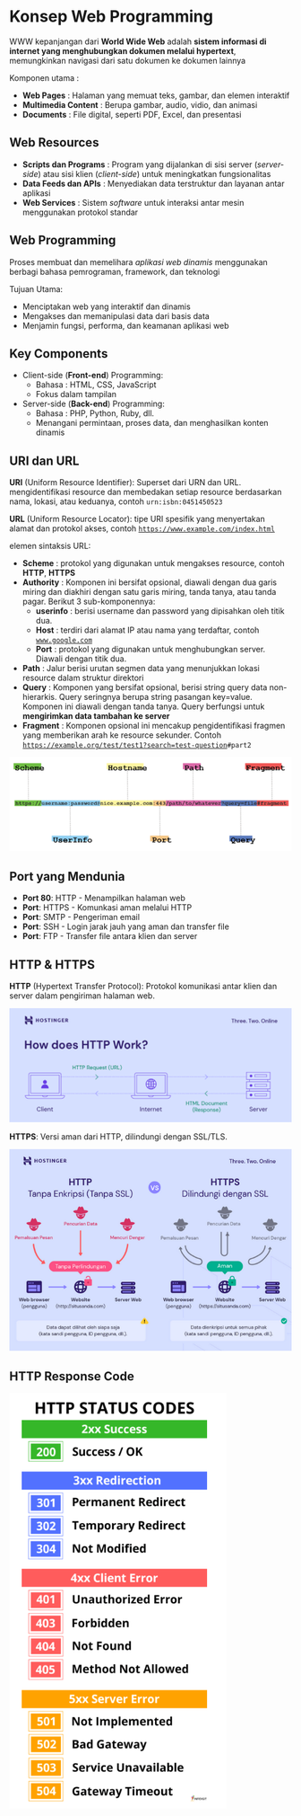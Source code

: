 # Konsep Web Programming

WWW kepanjangan dari **World Wide Web** adalah **sistem informasi di internet yang menghubungkan dokumen melalui hypertext**, memungkinkan navigasi dari satu dokumen ke dokumen lainnya

Komponen utama :
- **Web Pages**             : Halaman yang memuat teks, gambar, dan elemen interaktif
- **Multimedia Content**    : Berupa gambar, audio, vidio, dan animasi
- **Documents**             : File digital, seperti PDF, Excel, dan presentasi

## Web Resources

- **Scripts dan Programs**  : Program yang dijalankan di sisi server (_server-side_) atau sisi klien (_client-side_) untuk meningkatkan fungsionalitas
- **Data Feeds dan APIs**   : Menyediakan data terstruktur dan layanan antar aplikasi
- **Web Services**          : Sistem _software_ untuk interaksi antar mesin menggunakan protokol standar

## Web Programming

Proses membuat dan memelihara _aplikasi web dinamis_ menggunakan berbagi bahasa pemrograman, framework, dan teknologi

Tujuan Utama:

- Menciptakan web yang interaktif dan dinamis
- Mengakses dan memanipulasi data dari basis data
- Menjamin fungsi, performa, dan keamanan aplikasi web

## Key Components

- Client-side (**Front-end**) Programming:
  - Bahasa : HTML, CSS, JavaScript
  - Fokus dalam tampilan
- Server-side (**Back-end**) Programming:
  - Bahasa : PHP, Python, Ruby, dll.
  - Menangani permintaan, proses data, dan menghasilkan konten dinamis

## URI dan URL

**URI** (Uniform Resource Identifier): Superset dari URN dan URL. mengidentifikasi resource dan membedakan setiap resource berdasarkan nama, lokasi, atau keduanya, contoh <code>urn:isbn:0451450523</code>

**URL** (Uniform Resource Locator): tipe URI spesifik yang menyertakan alamat dan protokol akses, contoh <code>https://www.example.com/index.html</code>

elemen sintaksis URL:
- **Scheme** : protokol yang digunakan untuk mengakses resource, contoh **HTTP**, **HTTPS**
- **Authority** : Komponen ini bersifat opsional, diawali dengan dua garis miring dan diakhiri dengan satu garis miring, tanda tanya, atau tanda pagar. Berikut 3 sub-komponennya:
  - **userinfo** : berisi username dan password yang dipisahkan oleh titik dua.
  - **Host** : terdiri dari alamat IP atau nama yang terdaftar, contoh <code>www.google.com</code>
  - **Port** : protokol yang digunakan untuk menghubungkan server. Diawali dengan titik dua.
- **Path** : Jalur berisi urutan segmen data yang menunjukkan lokasi resource dalam struktur direktori
- **Query** : Komponen yang bersifat opsional, berisi string query data non-hierarkis. Query seringnya berupa string pasangan key=value. Komponen ini diawali dengan tanda tanya. Query berfungsi untuk **mengirimkan data tambahan ke server**
- **Fragment** : Komponen opsional ini mencakup pengidentifikasi fragmen yang memberikan arah ke resource sekunder. Contoh <code>https://example.org/test/test1?search=test-question<bold>#part2</bold></code>

![URL](/assets/Materi_1/URL.png)

## Port yang Mendunia

- **Port 80**: HTTP - Menampilkan halaman web
- **Port**: HTTPS - Komunkasi aman melalui HTTP
- **Port**: SMTP - Pengeriman email
- **Port**: SSH - Login jarak jauh yang aman dan transfer file
- **Port**: FTP - Transfer file antara klien dan server

## HTTP & HTTPS

**HTTP** (Hypertext Transfer Protocol): Protokol komunikasi antar klien dan server dalam pengiriman halaman web.

![HTTP](/assets/Materi_1/HTTP.png)

**HTTPS**: Versi aman dari HTTP, dilindungi dengan SSL/TLS.

![HTTPS](/assets/Materi_1/HTTPS.png)

## HTTP Response Code

![HTTP Response Code](/assets/Materi_1/HTTPStatusCodes.png)